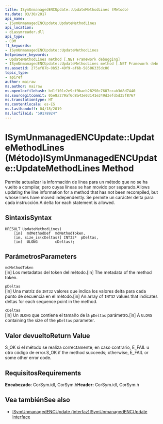 ```yaml
---
title: ISymUnmanagedENCUpdate::UpdateMethodLines (Método)
ms.date: 03/30/2017
api_name:
- ISymUnmanagedENCUpdate.UpdateMethodLines
api_location:
- diasymreader.dll
api_type:
- COM
f1_keywords:
- ISymUnmanagedENCUpdate::UpdateMethodLines
helpviewer_keywords:
- UpdateMethodLines method [.NET Framework debugging]
- ISymUnmanagedENCUpdate::UpdateMethodLines method [.NET Framework debugging]
ms.assetid: 275ef87b-0b53-49f9-af6b-58506335dc06
topic_type:
- apiref
author: mairaw
ms.author: mairaw
ms.openlocfilehash: bd1f101e2e9cf9baeb28290c7607ccab3d8d7440
ms.sourcegitcommit: 0be8a279af6d8a43e03141e349d3efd5d35f8767
ms.translationtype: HT
ms.contentlocale: es-ES
ms.lasthandoff: 04/18/2019
ms.locfileid: "59178924"
---
```

# <a name="isymunmanagedencupdateupdatemethodlines-method"></a><span data-ttu-id="b1cfc-102">ISymUnmanagedENCUpdate::UpdateMethodLines (Método)</span><span class="sxs-lookup"><span data-stu-id="b1cfc-102">ISymUnmanagedENCUpdate::UpdateMethodLines Method</span></span>
<span data-ttu-id="b1cfc-103">Permite actualizar la información de línea para un método que no se ha vuelto a compilar, pero cuyas líneas se han movido por separado.</span><span class="sxs-lookup"><span data-stu-id="b1cfc-103">Allows updating the line information for a method that has not been recompiled, but whose lines have moved independently.</span></span> <span data-ttu-id="b1cfc-104">Se permite un carácter delta para cada instrucción.</span><span class="sxs-lookup"><span data-stu-id="b1cfc-104">A delta for each statement is allowed.</span></span>  
  
## <a name="syntax"></a><span data-ttu-id="b1cfc-105">Sintaxis</span><span class="sxs-lookup"><span data-stu-id="b1cfc-105">Syntax</span></span>  
  
```  
HRESULT UpdateMethodLines(  
    [in]  mdMethodDef  mdMethodToken,  
    [in, size_is(cDeltas)] INT32*  pDeltas,  
    [in]  ULONG        cDeltas);  
```  
  
## <a name="parameters"></a><span data-ttu-id="b1cfc-106">Parámetros</span><span class="sxs-lookup"><span data-stu-id="b1cfc-106">Parameters</span></span>  
 `mdMethodToken`  
 <span data-ttu-id="b1cfc-107">[in] Los metadatos del token del método.</span><span class="sxs-lookup"><span data-stu-id="b1cfc-107">[in] The metadata of the method token.</span></span>  
  
 `pDeltas`  
 <span data-ttu-id="b1cfc-108">[in] Una matriz de `INT32` valores que indica los valores delta para cada punto de secuencia en el método.</span><span class="sxs-lookup"><span data-stu-id="b1cfc-108">[in] An array of `INT32` values that indicates deltas for each sequence point in the method.</span></span>  
  
 `cDeltas`  
 <span data-ttu-id="b1cfc-109">[in] Un `ULONG` que contiene el tamaño de la `pDeltas` parámetro.</span><span class="sxs-lookup"><span data-stu-id="b1cfc-109">[in] A `ULONG` containing the size of the `pDeltas` parameter.</span></span>  
  
## <a name="return-value"></a><span data-ttu-id="b1cfc-110">Valor devuelto</span><span class="sxs-lookup"><span data-stu-id="b1cfc-110">Return Value</span></span>  
 <span data-ttu-id="b1cfc-111">S_OK si el método se realiza correctamente; en caso contrario, E_FAIL u otro código de error.</span><span class="sxs-lookup"><span data-stu-id="b1cfc-111">S_OK if the method succeeds; otherwise, E_FAIL or some other error code.</span></span>  
  
## <a name="requirements"></a><span data-ttu-id="b1cfc-112">Requisitos</span><span class="sxs-lookup"><span data-stu-id="b1cfc-112">Requirements</span></span>  
 <span data-ttu-id="b1cfc-113">**Encabezado**: CorSym.idl, CorSym.h</span><span class="sxs-lookup"><span data-stu-id="b1cfc-113">**Header:** CorSym.idl, CorSym.h</span></span>  
  
## <a name="see-also"></a><span data-ttu-id="b1cfc-114">Vea también</span><span class="sxs-lookup"><span data-stu-id="b1cfc-114">See also</span></span>

- [<span data-ttu-id="b1cfc-115">ISymUnmanagedENCUpdate (interfaz)</span><span class="sxs-lookup"><span data-stu-id="b1cfc-115">ISymUnmanagedENCUpdate Interface</span></span>](../../../../docs/framework/unmanaged-api/diagnostics/isymunmanagedencupdate-interface.md)
